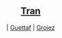 
<div align="center">
  <a color="red" href="https://github.com/QuocDungTran380"><h2>Tran</h2></a> | <a href="https://github.com/guettafa">Guettaf</a> | <a href="https://github.com/AchrafGroiez">Groiez</a>  
</div>

